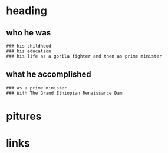  # heading

  ## who he was

    ### his childhood
    ### his education 
    ### his life as a gorila fighter and then as prime minister

    

  ## what he accomplished 
   
    ### as a prime minister
    ### With The Grand Ethiopian Renaissance Dam

  # pitures

  # links   
    





